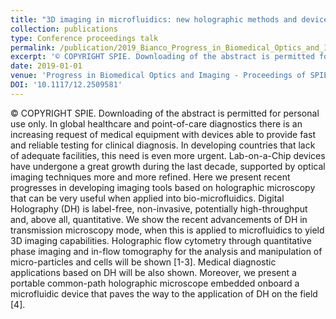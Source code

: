 ```yaml
---
title: "3D imaging in microfluidics: new holographic methods and devices"
collection: publications
type: Conference proceedings talk
permalink: /publication/2019_Bianco_Progress_in_Biomedical_Optics_and_Imaging_-_Proceedings_of_SPIE
excerpt: '© COPYRIGHT SPIE. Downloading of the abstract is permitted for personal use only. In global healthcare and point-of-care diagnostics there is an increasing request of medical equipment with devices able to provide fast and reliable testing for clinical diagnosis. In developing countries that lack of adequate facilities, this need is even more urgent. Lab-on-a-Chip devices have undergone a great growth during the last decade, supported by optical imaging techniques more and more refined. Here we present recent progresses in developing imaging tools based on holographic microscopy that can be very useful when applied into bio-microfluidics. Digital Holography (DH) is label-free, non-invasive, potentially high-throughput and, above all, quantitative. We show the recent advancements of DH in transmission microscopy mode, when this is applied to microfluidics to yield 3D imaging capabilities. Holographic flow cytometry through quantitative phase imaging and in-flow tomography for the analysis and manipulation of micro-particles and cells will be shown [1-3]. Medical diagnostic applications based on DH will be also shown. Moreover, we present a portable common-path holographic microscope embedded onboard a microfluidic device that paves the way to the application of DH on the field [4].'
date: 2019-01-01
venue: 'Progress in Biomedical Optics and Imaging - Proceedings of SPIE'
DOI: '10.1117/12.2509581'
---
```

© COPYRIGHT SPIE. Downloading of the abstract is permitted for personal use only. In global healthcare and point-of-care diagnostics there is an increasing request of medical equipment with devices able to provide fast and reliable testing for clinical diagnosis. In developing countries that lack of adequate facilities, this need is even more urgent. Lab-on-a-Chip devices have undergone a great growth during the last decade, supported by optical imaging techniques more and more refined. Here we present recent progresses in developing imaging tools based on holographic microscopy that can be very useful when applied into bio-microfluidics. Digital Holography (DH) is label-free, non-invasive, potentially high-throughput and, above all, quantitative. We show the recent advancements of DH in transmission microscopy mode, when this is applied to microfluidics to yield 3D imaging capabilities. Holographic flow cytometry through quantitative phase imaging and in-flow tomography for the analysis and manipulation of micro-particles and cells will be shown [1-3]. Medical diagnostic applications based on DH will be also shown. Moreover, we present a portable common-path holographic microscope embedded onboard a microfluidic device that paves the way to the application of DH on the field [4].
